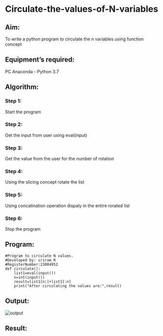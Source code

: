 # Circulate-the-values-of-N-variables
## Aim:
To write a python program to circulate the n variables using function concept
## Equipment’s required:
PC
Anaconda - Python 3.7
## Algorithm: 
### Step 1:
Start the program 
### Step 2: 
Get the input from user using eval(input)
### Step 3: 
Get the value from the user for the number of rotation
### Step 4: 
Using the slicing concept rotate the list

### Step 5: 
Using concatination operation dispaly in the entire rorated list
### Step 6:
Stop the program 
## Program:
```
#Program to circulate N values.
#Developed by: sriram R
#RegisterNumber:23004952
def circulate():
    list1=eval(input())
    n=int(input())
    result=list1[n:]+list1[:n]
    print("After circulating the values are:",result)
```
## Output:
![output](https://github.com/Rsriram13/Circulate-the-values-of-N-variables/assets/145742823/37fed4d3-6d78-4d81-8439-f31f7dbc613d)

## Result:
